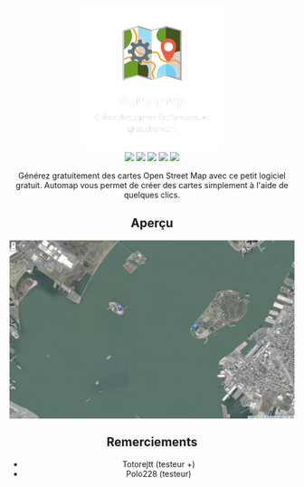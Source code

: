 <p align="center">
<br>
<img src="img/logo1.png" width="50%">
<br>
<img src="https://img.shields.io/github/repo-size/automap-organization/automap">
<img src="https://img.shields.io/github/downloads/automap-organization/automap/total">
<img src="https://img.shields.io/website?down_color=red&down_message=offline&up_color=green&up_message=online&url=https%3A%2F%2Fwww.automap.tk%2F">
<img src="https://img.shields.io/github/commit-activity/w/automap-organization/automap">
<img src="https://img.shields.io/github/issues/automap-organization/automap">


<p align="center">Générez gratuitement des cartes Open Street Map avec ce petit logiciel gratuit. Automap vous permet de créer des cartes simplement à l'aide de quelques clics.</p>
<h2 align="center">Aperçu</h2>
<img  align="center" src="img/capture.png">
<h2 align="center">Remerciements</h2>
<ul align="center">
    <li>Totorejtt (testeur +)</li>
    <li>Polo228 (testeur)</li>
</ul>
</p>
